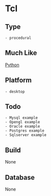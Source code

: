 # Tcl

## Type
	- procedural
## Much Like
[Python](PYTHON.md)
## Platform
	- desktop
## Todo
	- Mysql example
	- Opengl example
	- Oracle example
	- Postgres example
	- Sqlserver example
## Build
None
## Database
None